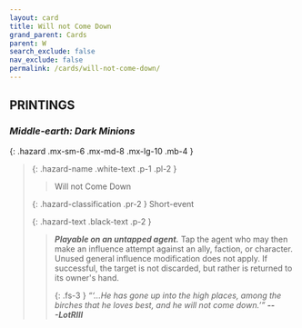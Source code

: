 ```yaml
---
layout: card
title: Will not Come Down
grand_parent: Cards
parent: W
search_exclude: false
nav_exclude: false
permalink: /cards/will-not-come-down/
---
```


## PRINTINGS


### _Middle-earth: Dark Minions_

{: .hazard .mx-sm-6 .mx-md-8 .mx-lg-10 .mb-4 }
> {: .hazard-name .white-text .p-1 .pl-2 }
> > <div class="hazard-mp"></div>
> > <div class="card-name">Will not Come Down</div>
>
> {: .hazard-classification .pr-2 }
> Short-event
>
> {: .hazard-text .black-text .p-2 }
> > ***Playable on an untapped agent.*** Tap the agent who may then make an influence attempt against an ally, faction, or character. Unused general influence modification does not apply. If successful, the target is not discarded, but rather is returned to its owner's hand.   
> > 
> > {: .fs-3 } 
> > _“‘...He has gone up into the high places, among the birches that he loves best, and he will not come down.’”_ ***---&#65279;LotRIII*** 
>

